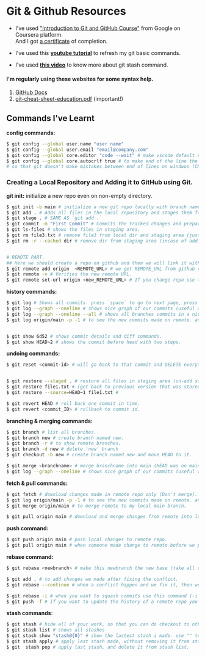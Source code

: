 # Git & Github Resources

- I've used <a href="https://www.coursera.org/learn/introduction-git-github">"Introduction to Git and GitHub Course"</a> from Google on Coursera platform.<br> And I got <a href="https://www.coursera.org/account/accomplishments/certificate/LGFNC84W2EEL">a certificate</a> of completion.

- I've used this [**youtube tutorial**](https://www.youtube.com/watch?v=8JJ101D3knE) to refresh my git basic commands.

- I've used [**this video**](https://www.youtube.com/watch?v=fXGug4itlTk) to know more about git stash command.

#### I'm regularly using these websites for some syntax help.

1. [GitHub Docs](https://docs.github.com/en/get-started/importing-your-projects-to-github/importing-source-code-to-github/adding-locally-hosted-code-to-github)
2. [git-cheat-sheet-education.pdf](https://github.com/AbdassalamAhmad/DevOps_Learning_Journey/blob/main/Git%20%26%20GitHub/git-cheat-sheet-education.pdf) (important!)

## Commands I've Learnt

**config commands:**
```bash
$ git config --global user.name "user name"
$ git config --global user.email "email@company.com"
$ git config --global core.editor "code --wait" # make vscode default editor for git. (--wait to make the terminal wait untill we finished editing)
$ git config --global core.autocrlf true # to make end of the line the same on windows and macos.
# so that git doesn't make mistakes between end of lines on windwos (CR LF) and on mac (LF).
```
### Creating a Local Repository and Adding it to GitHub using Git.
**git init:** initialize a new repo even on non-empty directory.
```bash
$ git init -b main # initialize a new git repo locally with branch named "main" NOT "master" (because git moved away from master naming terminology).
$ git add . # Adds all files in the local repository and stages them for commit.
$ git stage . # SAME AS `git add .`
$ git commit -m "First Commit" # Commits the tracked changes and prepares them to be pushed to a remote repository.
$ git ls-files # shows the files in staging area.
$ git rm file3.txt # remove file3 from local dir and staging area (just commit and you'll be done.)
$ git rm -r --cached dir # remove dir from staging area (incase of adding it to gitignore after staging the file)


# REMOTE PART.
## Here we should create a repo on github and then we will link it with local git repo then pushing the code.
$ git remote add origin  <REMOTE_URL> # we get REMOTE_URL from github repo.
$ git remote -v # Verifies the new remote URL.
$ git remote set-url origin <new_REMOTE_URL> # If you change repo use this command to update origin link.
```

**history commands:**
```bash
$ git log # Shows all commits. press `space` to go to next page, press `q` to quit.
$ git log --graph --oneline # shows nice graph of our commits (useful when branching).
$ git log --graph --oneline --all # shows all branches commits in a nice graph.
$ git log origin/main -p -1 # to see the new commits made on remote. and to see what has been modified in the last commit (-1).


$ git show 6d52 # shows commit details and diff commands.
$ git show HEAD~2 # shows the commit before head with two steps.
```

**undoing commands:**
```bash
$ git reset <commit-id> # will go back to that commit and DELETE everything after it (history and files).


$ git restore --staged . # restore all files in staging area (un-add so changes stay in working dir).
$ git restore file1.txt # (get back to previous version that was stored in staging area).
$ git restore --source=HEAD~1 file1.txt #

$ git revert HEAD # roll back one commit in time.
$ git revert <commit_ID> # rollback to commit id.
```

**branching & merging commands:**
```bash
$ git branch # list all branches.
$ git branch new # create branch named new.
$ git branch -r # to show remote branches.
$ git branch -d new # delete 'new' branch
$ git checkout -b new # create branch named new and move HEAD to it.

$ git merge <branchname> # merge branchname into main (HEAD was on main) (opposite of rebasing)
$ git log --graph --oneline # shows nice graph of our commits (useful when branching).
```

**fetch & pull commands:**
```bash
$ git fetch # download changes made in remote repo only (Don't merge).
$ git log origin/main -p -1 # to see the new commits made on remote. and to see what has been modified in the last commit (-1).
$ git merge origin/main # to merge remote to my local main branch.

$ git pull origin main # download and merge changes from remote into local repo.
```

**push command:**
```bash
$ git push origin main # push local changes to remote repo.
$ git pull origin main # when someone made change to remote before we push our changes.
```

**rebase command:**
```bash
$ git rebase <newbranch> # make this newbranch the new base (take all changes from main branch and put them over newbranch branch).

$ git add . # to add changes we made after fixing the conflict.
$ git rebase --continue # when a conflict happen and we fix it, then we use this command to complete the rebasing.

$ git rebase -i # when you want to squash commits use this command (-i interactively).
$ git push -f # if you want to update the history of a remote repo you should force the update (usually on pull requests to squash commits into one.)
```

**stash commands**:
```bash
$ git stash # hide all of your work, so that you can do checkout to other branch and complete your work.
$ git stash list # shows all stashes 
$ git stash show "stash@{0}" # show the lastest stash i made. use "" to avoid shell escaping curly brackets.
$ git stash apply # apply last stash made, without removing it from stash list.
$ git  stash pop # apply last stash, and delete it from stash list.
```